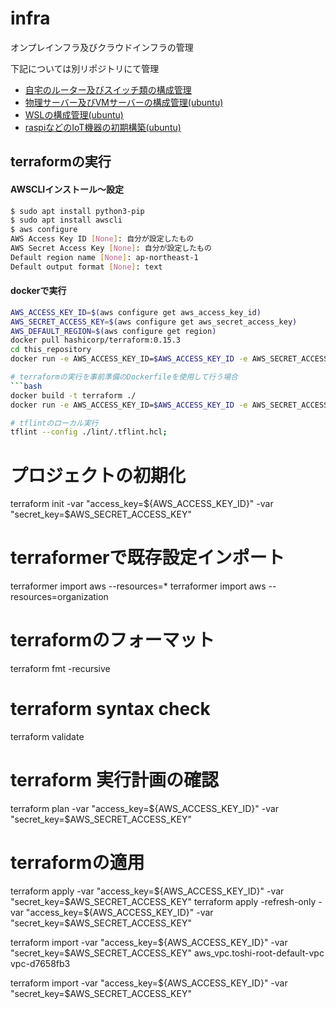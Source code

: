 # infra
オンプレインフラ及びクラウドインフラの管理

下記については別リポジトリにて管理
* [自宅のルーター及びスイッチ類の構成管理](https://github.com/toshi-click/home_network_ansible)
* [物理サーバー及びVMサーバーの構成管理(ubuntu)](https://gitlab.com/toshi_click/server/ansible_for_server)
* [WSLの構成管理(ubuntu)](https://github.com/toshi-click/ansible_for_wsl)
* [raspiなどのIoT機器の初期構築(ubuntu)](https://github.com/toshi-click/server-init)

## terraformの実行
#### AWSCLIインストール～設定
```bash
$ sudo apt install python3-pip
$ sudo apt install awscli
$ aws configure
AWS Access Key ID [None]: 自分が設定したもの
AWS Secret Access Key [None]: 自分が設定したもの
Default region name [None]: ap-northeast-1
Default output format [None]: text
```

#### dockerで実行
```bash
AWS_ACCESS_KEY_ID=$(aws configure get aws_access_key_id)
AWS_SECRET_ACCESS_KEY=$(aws configure get aws_secret_access_key)
AWS_DEFAULT_REGION=$(aws configure get region)
docker pull hashicorp/terraform:0.15.3
cd this_repository
docker run -e AWS_ACCESS_KEY_ID=$AWS_ACCESS_KEY_ID -e AWS_SECRET_ACCESS_KEY=$AWS_SECRET_ACCESS_KEY -e AWS_DEFAULT_REGION=$AWS_DEFAULT_REGION -v $(pwd):/terraform -w /terraform -it --entrypoint=ash hashicorp/terraform:0.15.4

# terraformの実行を事前準備のDockerfileを使用して行う場合
```bash
docker build -t terraform ./
docker run -e AWS_ACCESS_KEY_ID=$AWS_ACCESS_KEY_ID -e AWS_SECRET_ACCESS_KEY=$AWS_SECRET_ACCESS_KEY -e AWS_DEFAULT_REGION=$AWS_DEFAULT_REGION -v $(pwd)/terraform:/terraform -w /terraform -it terraform:latest

# tflintのローカル実行
tflint --config ./lint/.tflint.hcl;
```

# プロジェクトの初期化
terraform init -var "access_key=${AWS_ACCESS_KEY_ID}" -var "secret_key=$AWS_SECRET_ACCESS_KEY"

# terraformerで既存設定インポート
terraformer import aws --resources=*
terraformer import aws --resources=organization

# terraformのフォーマット
terraform fmt -recursive

# terraform syntax check
terraform validate

# terraform 実行計画の確認
terraform plan -var "access_key=${AWS_ACCESS_KEY_ID}" -var "secret_key=$AWS_SECRET_ACCESS_KEY"

# terraformの適用
terraform apply -var "access_key=${AWS_ACCESS_KEY_ID}" -var "secret_key=$AWS_SECRET_ACCESS_KEY"
terraform apply -refresh-only -var "access_key=${AWS_ACCESS_KEY_ID}" -var "secret_key=$AWS_SECRET_ACCESS_KEY"

terraform import  -var "access_key=${AWS_ACCESS_KEY_ID}" -var "secret_key=$AWS_SECRET_ACCESS_KEY" aws_vpc.toshi-root-default-vpc vpc-d7658fb3


terraform import -var "access_key=${AWS_ACCESS_KEY_ID}" -var "secret_key=$AWS_SECRET_ACCESS_KEY"
